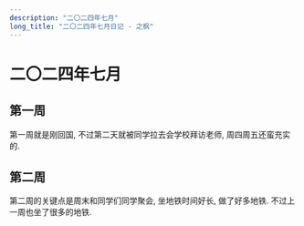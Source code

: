 ```yaml
---
description: "二〇二四年七月"
long_title: "二〇二四年七月日记 - 之枫"
---
```


# 二〇二四年七月

## 第一周

第一周就是刚回国, 不过第二天就被同学拉去会学校拜访老师, 周四周五还蛮充实的.

## 第二周

第二周的关键点是周末和同学们同学聚会, 坐地铁时间好长, 做了好多地铁. 不过上一周也坐了很多的地铁.
